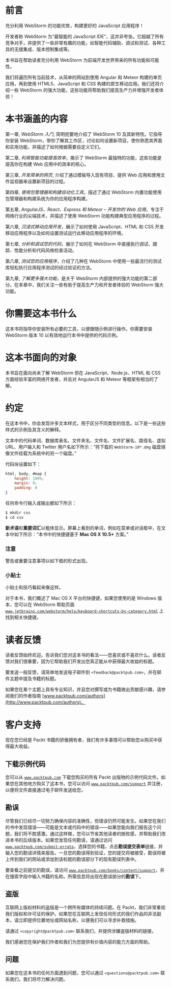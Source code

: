 # 前言

充分利用 WebStorm 的功能优势，构建更好的 JavaScript 应用程序！

开发者称 WebStorm 为“最智能的 JavaScript IDE”，这并非夸张。它超越了所有竞争对手，并提供了一些非常有趣的功能，如智能代码辅助、调试和测试、各种工具的无缝集成、版本控制集成等。

本书旨在帮助读者充分利用 WebStorm 为前端开发世界带来的所有功能和可能性。

我们将遍历所有当前技术，从简单的网站到使用 Angular 和 Meteor 构建的单页应用，再到使用 HTML5、JavaScript 和 CSS 构建的原生移动应用。我们还将介绍一些 WebStorm 的强大功能，这些功能将帮助我们提高生产力并增强开发者体验！

# 本书涵盖的内容

第一章, *WebStorm 入门*, 简明扼要地介绍了 WebStorm 10 及其新特性。它指导你安装 WebStorm，带你了解其工作区，讨论如何设置新项目，使你熟悉其界面和实用功能，并描述了如何根据需要自定义它们。

第二章, *利用智能功能提高效率*，揭示了 WebStorm 最独特的功能，这些功能是提高你在构建 Web 应用中的效率的核心。

第三章, *开发简单的网页*, 介绍了通过模板导入现有项目、提供 Web 应用和使用文件监视器来设置新项目的过程。

第四章, *使用包管理器和构建自动化工具*，描述了通过 WebStorm 内置功能使用包管理器和构建系统为你的应用程序构建。

第五章, *AngularJS、React、Express 和 Meteor – 开发你的 Web 应用*，专注于网络行业的尖端技术，并描述了使用 WebStorm 功能构建典型应用程序的过程。

第六章, *沉浸式移动应用开发*，展示了如何使用 JavaScript、HTML 和 CSS 开发移动应用程序以及如何设置测试运行此移动应用程序的环境。

第七章, *分析和调试您的代码*，展示了如何在 WebStorm 中直接执行调试、跟踪、性能分析和代码风格检查活动。

第八章, *测试您的应用程序*，介绍了几种在 WebStorm 中使用一些最流行的测试库轻松执行应用程序测试的经过验证的方法。

第九章, *了解更多强大功能*，是关于 WebStorm 内部提供的强大功能的第二部分。在本章中，我们关注一些有助于提高生产力和开发者体验的 WebStorm 强大功能。

# 你需要这本书什么

这本书将指导你安装所有必要的工具，以便跟随示例进行操作。你需要安装 WebStorm 版本 10 以有效地运行本书中提供的代码示例。

# 这本书面向的对象

本书旨在面向尚未了解 WebStorm 但在 JavaScript、Node.js、HTML 和 CSS 方面经验丰富的网络开发者，并且对 AngularJS 和 Meteor 等框架有相当的了解。

# 约定

在这本书中，你会发现许多文本样式，用于区分不同类型的信息。以下是一些这些样式的示例及其含义的解释。

文本中的代码单词、数据库表名、文件夹名、文件名、文件扩展名、路径名、虚拟 URL、用户输入和 Twitter 用户名如下所示：“将下载的 `WebStorm-10*.dmg` 磁盘镜像文件挂载为系统中的另一个磁盘。”

代码块设置如下：

```js
html, body, #map {
    height: 100%;
    margin: 0;
    padding: 0
}
```

任何命令行输入或输出都如下所示：

```js
$ mkdir css
$ cd css

```

**新术语**和**重要词汇**以粗体显示。屏幕上看到的单词，例如在菜单或对话框中，在文本中如下所示：“本书中的快捷键基于 **Mac OS X 10.5+** 方案。”

### 注意

警告或重要注意事项以如下框的形式出现。

### 小贴士

小贴士和技巧看起来像这样。

对于本书，我们概述了 Mac OS X 平台的快捷键，如果您使用的是 Windows 版本，您可以在 WebStorm 帮助页面 [`www.jetbrains.com/webstorm/help/keyboard-shortcuts-by-category.html`](https://www.jetbrains.com/webstorm/help/keyboard-shortcuts-by-category.html) 上找到相关快捷键。

# 读者反馈

读者反馈始终欢迎。告诉我们您对这本书的看法——您喜欢或不喜欢什么。读者反馈对我们很重要，因为它帮助我们开发出您真正能从中获得最大收益的标题。

要发送一般反馈，请简单地发送电子邮件到 `<feedback@packtpub.com>`，并在邮件主题中提及书籍的标题。

如果您在某个主题上具有专业知识，并且您对撰写或为书籍做出贡献感兴趣，请参阅我们的作者指南 [www.packtpub.com/authors](http://www.packtpub.com/authors)。

# 客户支持

现在您已经是 Packt 书籍的骄傲拥有者，我们有许多事情可以帮助您从购买中获得最大收益。

## 下载示例代码

您可以从 [`www.packtpub.com`](http://www.packtpub.com) 下载您购买的所有 Packt 出版物的示例代码文件。如果您在其他地方购买了这本书，您可以访问 [`www.packtpub.com/support`](http://www.packtpub.com/support) 并注册，以便将文件直接通过电子邮件发送给您。

## 勘误

尽管我们已经尽一切努力确保内容的准确性，但错误仍然可能发生。如果您在我们的书中发现错误——可能是文本或代码中的错误——如果您能向我们报告这个问题，我们将不胜感激。通过这样做，您可以节省其他读者的挫败感，并帮助我们改进本书的后续版本。如果您发现任何勘误，请通过访问 [`www.packtpub.com/submit-errata`](http://www.packtpub.com/submit-errata)，选择您的书籍，点击**勘误提交表单**链接，并输入您的勘误详情来报告。一旦您的勘误得到验证，您的提交将被接受，勘误将被上传到我们的网站或添加到该标题的勘误部分下的现有勘误列表中。

要查看之前提交的勘误，请访问 [`www.packtpub.com/books/content/support`](https://www.packtpub.com/books/content/support)，并在搜索字段中输入书籍的名称。所需信息将出现在勘误部分的**勘误**下。

## 盗版

互联网上版权材料的盗版是一个跨所有媒体的持续问题。在 Packt，我们非常重视我们版权和许可证的保护。如果您在互联网上发现任何形式的我们作品的非法副本，请立即提供位置地址或网站名称，以便我们可以寻求补救措施。

请通过 `<copyright@packtpub.com>` 联系我们，并提供涉嫌盗版材料的链接。

我们感谢您在保护我们作者和我们为您提供有价值内容的能力方面的帮助。

## 问题

如果您在这本书的任何方面遇到问题，您可以通过 `<questions@packtpub.com>` 联系我们，我们将尽力解决问题。
